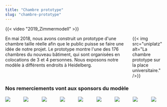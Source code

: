 ```yaml
---
title: "Chambre prototype"
slug: "chambre-prototype"
---
```


{{< video "2019_Zimmermodell" >}}

<div class="columns">
    <div class="column">
  En mai 2018, nous avons construit un prototype d'une chambre taille réelle afin que le public puisse se faire une idée de notre projet. Le prototype montre l'une des 176 chambres du nouveau bâtiment, qui sont organisées en colocations de 3 et 4 personnes. Nous exposons notre modèle à différents endroits à Heidelberg.
    </div>
    <div class="column">
    {{< img src="uniplatz" alt="La chambre prototype sur la place universitaire." />}}
    </div>
</div>

<h3>Nos remerciements vont aux sponsors du modèle</h3>
<div class="columns is-multiline">
    <div class="column is-3 is-offset-1"><a href="http://dgj.eu"><img src="/zimmermodell/sponsors/dgj.svg" /></a></div>
    <div class="column is-3 is-offset-1"><a href="https://iba.heidelberg.de/"><img src="/zimmermodell/sponsors/iba.svg" /></a></div>
    <div class="column is-3 is-offset-1"><a href="https://www.stura.uni-heidelberg.de/"><img src="/zimmermodell/sponsors/stura.svg" /></a></div>
    <div class="column is-3 is-offset-1"><a href="https://sponsort.de/home"><img src="/zimmermodell/sponsors/sponsort.svg" /></a></div>
    <div class="column is-3 is-offset-1"><a href="https://www.interpane.com/"><img src="/zimmermodell/sponsors/interpane.svg" /></a></div>
    <div class="column is-3 is-offset-1"><a href="https://www.schueco.com/web2/com"><img src="/zimmermodell/sponsors/schueco.svg" /></a></div>
    <div class="column is-3 is-offset-1"><a href="https://www.nora.com/global/en"><img src="/zimmermodell/sponsors/nora.svg" /></a></div>
    <div class="column is-3 is-offset-1"><a href="https://www.stamisol.com/"><img src="/zimmermodell/sponsors/stamisol.svg" /></a></div>
    <div class="column is-3 is-offset-1"><a href="https://www.pabst-metallbau.de/"><img src="/zimmermodell/sponsors/pabst.svg" /></a></div>
</div>
